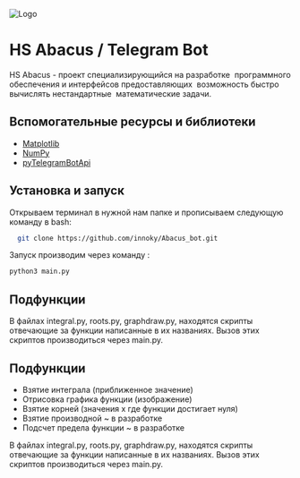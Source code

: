 
![Logo](https://innoky.github.io/images/Frame139.png)


# HS Abacus / Telegram Bot

HS Abacus - проект специализирующийся на разработке 
программного обеспечения и  интерфейсов предоставляющих 
возможность быстро вычислять нестандартные 
математические задачи.


## Вспомогательные ресурсы и библиотеки

 - [Matplotlib](https://matplotlib.org/)
 - [NumPy](https://numpy.org/)
 - [pyTelegramBotApi](https://github.com/eternnoir/pyTelegramBotAPI)


## Установка и запуск

Открываем терминал в нужной нам папке и прописываем следующую команду в bash:


```bash
  git clone https://github.com/innoky/Abacus_bot.git
```
Запуск производим через команду :
```bash
python3 main.py
```

    
## Подфункции

В файлах integral.py, roots.py, graphdraw.py, находятся скрипты отвечающие за функции написанные в их названиях. Вызов этих скриптов производиться через main.py.
## Подфункции

- Взятие интеграла (приближенное значение)
- Отрисовка графика функции (изображение)
- Взятие корней (значения x где функции достигает нуля)
- Взятие производной  ~ в разработке
- Подсчет предела функции ~ в разработке

В файлах integral.py, roots.py, graphdraw.py, находятся скрипты отвечающие за функции написанные в их названиях. Вызов этих скриптов производиться через main.py.
